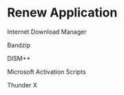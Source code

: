 # Renew Application
Internet Download Manager

Bandzip

DISM++

Microsoft Activation Scripts

Thunder X
